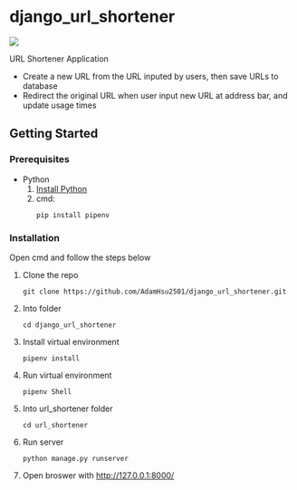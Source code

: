 # django_url_shortener

![](https://i.imgur.com/eoURQfT.png)

URL Shortener Application
* Create a new URL from the URL inputed by users, then save URLs to database
* Redirect the original URL when user input new URL at address bar, and update usage times

<!-- GETTING STARTED -->
## Getting Started
### Prerequisites

* Python    
    1. [Install Python](https://www.python.org/)
    2. cmd:
        ```
        pip install pipenv
        ```

### Installation
Open cmd and follow the steps below
1. Clone the repo
   ```
   git clone https://github.com/AdamHsu2501/django_url_shortener.git
   ```
2. Into folder
   ```
   cd django_url_shortener
   ```
3. Install virtual environment
   ```
   pipenv install
   ```
4. Run virtual environment
   ```
   pipenv Shell
   ```
5. Into url_shortener folder
   ```
   cd url_shortener
   ```
6. Run server
   ```
   python manage.py runserver
   ```
7. Open broswer with http://127.0.0.1:8000/ 
